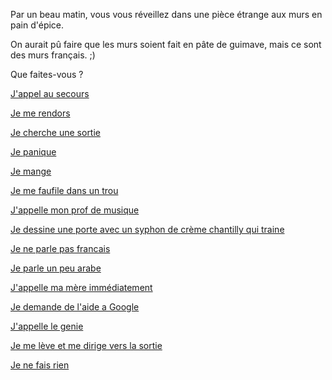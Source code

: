 Par un beau matin, vous vous réveillez dans une pièce étrange aux murs en pain d'épice.

On aurait pû faire que les murs soient fait en pâte de guimave, mais ce sont des murs français. ;)

Que faites-vous ?

[J'appel au secours](appel-au-secours/appeler-au-secours.md)

[Je me rendors](dormir/reve-etrange.md)

[Je cherche une sortie](sortie/chercher-la-sortie.md)

[Je panique](panique/frapper-le-mur.md)

[Je mange](manger/faim.md)

[Je me faufile dans un trou](manger/trou/trou.md)

[J'appelle mon prof de musique](telephone/prof_musique.md)

[Je dessine une porte avec un syphon de crème chantilly qui traine](dessine/porte.md)

[Je ne parle pas francais](../english/marshmallow.md)

[Je parle un peu arabe](../arabic/salamoAlikom.md)

[J'appelle ma mère immédiatement](appel-maman/appeler-maman.md)

[Je demande de l'aide a Google](google/google.md)

[J'appelle le genie](appelle-genie/appelle-genie.md)

[Je me lève et me dirige vers la sortie](sortie/pousser-porte/pousser-porte.md)

[Je ne fais rien](rien/rien.md)
